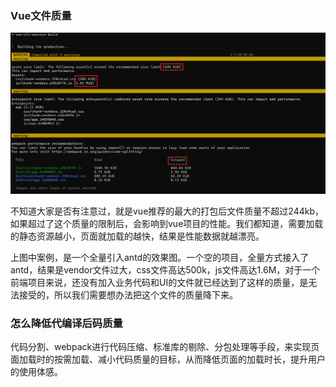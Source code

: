 ### Vue文件质量

![vue推荐打包后文件最大质量为244kb](../../public/images/i45.png)

不知道大家是否有注意过，就是vue推荐的最大的打包后文件质量不超过244kb，如果超过了这个质量的限制后，会影响到vue项目的性能。我们都知道，需要加载的静态资源越小，页面就加载的越快，结果是性能数据就越漂亮。

上图中案例，是一个全量引入antd的效果图。一个空的项目，全量方式接入了antd，结果是vendor文件过大，css文件高达500k，js文件高达1.6M，对于一个前端项目来说，还没有加入业务代码和UI的文件就已经达到了这样的质量，是无法接受的，所以我们需要想办法把这个文件的质量降下来。

### 怎么降低代编译后码质量

代码分割、webpack进行代码压缩、标准库的剔除、分包处理等手段，来实现页面加载时的按需加载、减小代码质量的目标，从而降低页面的加载时长，提升用户的使用体感。